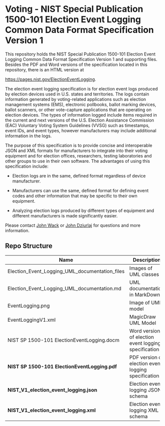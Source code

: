 # Voting - NIST Special Publication 1500-101 Election Event Logging Common Data Format Specification Version 1

This repository holds the NIST Special Publication 1500-101 Election Event Logging Common Data Format Specification Version 1 and supporting files.  Besides the PDF and Word versions of the specification located in this repository, there is an HTML version at

https://pages.nist.gov/ElectionEventLogging.

The election event logging specification is for election event logs produced by election devices used in U.S. states and territories.  The logs contain information generated by voting-related applications such as election management systems (EMS), electronic pollbooks, ballot marking devices, ballot scanners, or other vote-capture applications that are operating on election devices.  The types of information logged include items required in the current and next versions of the U.S. Election Assistance Commission (EAC) Voluntary Voting System Guidelines (VVSG) such as timestamps, event IDs, and event types, however manufacturers may include additional information in the logs.

The purpose of this specification is to provide concise and interoperable JSON and XML formats for manufacturers to integrate into their voting equipment and for election offices, researchers, testing laboratories and other groups to use in their own software.  The advantages of using this specification include:

 - Election logs are in the same, defined format regardless of device manufacturer.
 - Manufacturers can use the same, defined format for defining event codes and other information that may be specific to their own equipment.
 - Analyzing election logs produced by different types of equipment and different manufacturers is made significantly easier.

Please contact [John Wack](mailto:john.wack@nist.gov) or [John Dziurlaj](mailto:john@hiltonroscoe.com) for questions and more information.

## Repo Structure

|Name     |Description                                         |
|---------|----------------------------------------------------|
|Election_Event_Logging_UML_documentation_files|Images of UML classes|
|Election_Event_Logging_UML_documentation.md|UML documentation in MarkDown|
|EventLogging.png|Image of UML model|
|EventLoggingV1.xml|MagicDraw UML Model|
|NIST SP 1500-101 ElectionEventLogging.docm|Word version of election event logging specification|
|**NIST SP 1500-101 ElectionEventLogging.pdf**|PDF version of election event logging specification|
|**NIST_V1_election_event_logging.json**|Election event logging JSON schema|
|**NIST_V1_election_event_logging.xml**|Election event logging XML schema|
